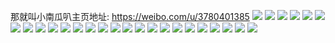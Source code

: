那就叫小南瓜叭主页地址: https://weibo.com/u/3780401385 
![](https://wx4.sinaimg.cn/mw2000/e15458e9ly1h8yju3euiaj22582y24qq.jpg) 
![](https://wx4.sinaimg.cn/mw2000/e15458e9ly1h8yju57kh4j21yy2n14qq.jpg) 
![](https://wx4.sinaimg.cn/mw2000/e15458e9ly1h8yju1ln2yj210714xtho.jpg) 
![](https://wx4.sinaimg.cn/mw2000/e15458e9ly1h87898b990j22c02zkb2b.jpg) 
![](https://wx4.sinaimg.cn/mw2000/e15458e9ly1h8789a0u82j22c02k27wj.jpg) 
![](https://wx4.sinaimg.cn/mw2000/e15458e9ly1h878950t8wj20n01ds455.jpg) 
![](https://wx4.sinaimg.cn/mw2000/e15458e9ly1h87896g2raj226g2n3b2a.jpg) 
![](https://wx4.sinaimg.cn/mw2000/e15458e9ly1h7hhln2fx2j22c0340e82.jpg) 
![](https://wx4.sinaimg.cn/mw2000/e15458e9ly1h7hhljusayj20rl129114.jpg) 
![](https://wx4.sinaimg.cn/mw2000/e15458e9ly1h7hhll8yfbj21yi2gt1ky.jpg) 
![](https://wx4.sinaimg.cn/mw2000/e15458e9ly1h7hhlof7mpj22c03407wj.jpg) 
![](https://wx4.sinaimg.cn/mw2000/e15458e9ly1h7hhlne3psj210217d487.jpg) 
![](https://wx4.sinaimg.cn/mw2000/e15458e9ly1h63tq1mmi7j22c0340ars.jpg) 
![](https://wx4.sinaimg.cn/mw2000/e15458e9ly1h63tq2nx87j21y42e0e81.jpg) 
![](https://wx4.sinaimg.cn/mw2000/e15458e9ly1h63tpymnlnj228l323wm8.jpg) 
![](https://wx4.sinaimg.cn/mw2000/e15458e9ly1h63tq32kwfj20y113un0k.jpg) 
![](https://wx4.sinaimg.cn/mw2000/e15458e9ly1h63tq4byepj22c0340qv6.jpg) 
![](https://wx4.sinaimg.cn/mw2000/e15458e9ly1h63tq5tgvmj22c03407wi.jpg) 
![](https://wx4.sinaimg.cn/mw2000/e15458e9ly1h63tq74dwmj22c0340b2a.jpg) 
![](https://wx4.sinaimg.cn/mw2000/e15458e9ly1h4yd8hro2aj22ba2rox6p.jpg) 
![](https://wx4.sinaimg.cn/mw2000/e15458e9ly1h4eeiu961aj228033mx6r.jpg) 
![](https://wx4.sinaimg.cn/mw2000/e15458e9ly1h4eeixk5lvj20u00zu7eh.jpg) 
![](https://wx4.sinaimg.cn/mw2000/e15458e9ly1h4eeiwwwdlj22802yohdv.jpg) 
![](https://wx4.sinaimg.cn/mw2000/e15458e9ly1h4bjcljp43j2296309e83.jpg) 
![](https://wx4.sinaimg.cn/mw2000/e15458e9ly1h4bjcsaszcj225y3404qs.jpg) 
![](https://wx4.sinaimg.cn/mw2000/e15458e9ly1h432lho85yj221q32kb2b.jpg) 
